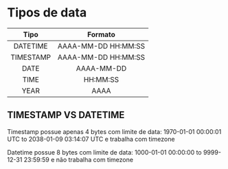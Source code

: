 # Tipos de data

|   Tipo    |       Formato       |
| :-------: | :-----------------: |
| DATETIME  | AAAA-MM-DD HH:MM:SS |
| TIMESTAMP | AAAA-MM-DD HH:MM:SS |
|   DATE    |     AAAA-MM-DD      |
|   TIME    |      HH:MM:SS       |
|   YEAR    |        AAAA         |

## TIMESTAMP VS DATETIME

Timestamp possue apenas 4 bytes com limite de data:
1970-01-01 00:00:01 UTC to 2038-01-09 03:14:07 UTC
e trabalha com timezone

Datetime possue 8 bytes com limite de data:
1000-01-01 00:00:00 to 9999-12-31 23:59:59
e não trabalha com timezone
